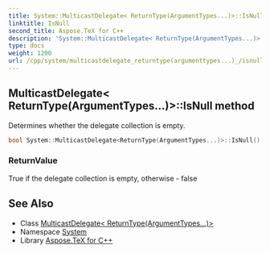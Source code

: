 ```yaml
---
title: System::MulticastDelegate< ReturnType(ArgumentTypes...)>::IsNull method
linktitle: IsNull
second_title: Aspose.TeX for C++
description: 'System::MulticastDelegate< ReturnType(ArgumentTypes...)>::IsNull method. Determines whether the delegate collection is empty in C++.'
type: docs
weight: 1200
url: /cpp/system/multicastdelegate_returntype(argumenttypes...)_/isnull/
---
```

## MulticastDelegate< ReturnType(ArgumentTypes...)>::IsNull method


Determines whether the delegate collection is empty.

```cpp
bool System::MulticastDelegate<ReturnType(ArgumentTypes...)>::IsNull() const
```


### ReturnValue

True if the delegate collection is empty, otherwise - false

## See Also

* Class [MulticastDelegate< ReturnType(ArgumentTypes...)>](../)
* Namespace [System](../../)
* Library [Aspose.TeX for C++](../../../)

